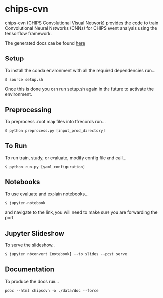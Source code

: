 # chips-cvn
chips-cvn (CHIPS Convolutional Visual Network) provides the code to train Convolutional Neural Networks (CNNs) for CHIPS event analysis using the tensorflow framework.

The generated docs can be found [here](https://gitlab.com/chipsneutrino.gitlab.io/chipscvn)

## Setup
To install the conda environment with all the required dependencies run...

```
$ source setup.sh
```

Once this is done you can run setup.sh again in the future to activate the environment.

## Preprocessing
To preprocess .root map files into tfrecords run...

```
$ python preprocess.py [input_prod_directory]
```

## To Run
To run train, study, or evaluate, modify config file and call...

```
$ python run.py [yaml_configuration]
```

## Notebooks
To use evaluate and explain notebooks...

```
$ jupyter-notebook
```

and navigate to the link, you will need to make sure you are forwarding the port

## Jupyter Slideshow
To serve the slideshow...

```
$ jupyter nbconvert [notebook] --to slides --post serve
```

## Documentation

To produce the docs run...

```
pdoc --html chipscvn -o ./data/doc --force
```